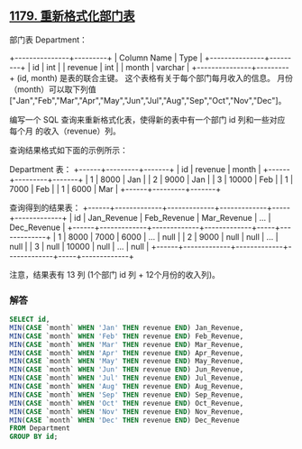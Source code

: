 ## [1179. 重新格式化部门表](https://leetcode-cn.com/problems/reformat-department-table/)

部门表 Department：

+---------------+---------+
| Column Name   | Type    |
+---------------+---------+
| id            | int     |
| revenue       | int     |
| month         | varchar |
+---------------+---------+
(id, month) 是表的联合主键。
这个表格有关于每个部门每月收入的信息。
月份（month）可以取下列值 ["Jan","Feb","Mar","Apr","May","Jun","Jul","Aug","Sep","Oct","Nov","Dec"]。


编写一个 SQL 查询来重新格式化表，使得新的表中有一个部门 id 列和一些对应 每个月 的收入（revenue）列。

查询结果格式如下面的示例所示：

Department 表：
+------+---------+-------+
| id   | revenue | month |
+------+---------+-------+
| 1    | 8000    | Jan   |
| 2    | 9000    | Jan   |
| 3    | 10000   | Feb   |
| 1    | 7000    | Feb   |
| 1    | 6000    | Mar   |
+------+---------+-------+

查询得到的结果表：
+------+-------------+-------------+-------------+-----+-------------+
| id   | Jan_Revenue | Feb_Revenue | Mar_Revenue | ... | Dec_Revenue |
+------+-------------+-------------+-------------+-----+-------------+
| 1    | 8000        | 7000        | 6000        | ... | null        |
| 2    | 9000        | null        | null        | ... | null        |
| 3    | null        | 10000       | null        | ... | null        |
+------+-------------+-------------+-------------+-----+-------------+

注意，结果表有 13 列 (1个部门 id 列 + 12个月份的收入列)。

### 解答

```sql
SELECT id,
MIN(CASE `month` WHEN 'Jan' THEN revenue END) Jan_Revenue,
MIN(CASE `month` WHEN 'Feb' THEN revenue END) Feb_Revenue,
MIN(CASE `month` WHEN 'Mar' THEN revenue END) Mar_Revenue,
MIN(CASE `month` WHEN 'Apr' THEN revenue END) Apr_Revenue,
MIN(CASE `month` WHEN 'May' THEN revenue END) May_Revenue,
MIN(CASE `month` WHEN 'Jun' THEN revenue END) Jun_Revenue,
MIN(CASE `month` WHEN 'Jul' THEN revenue END) Jul_Revenue,
MIN(CASE `month` WHEN 'Aug' THEN revenue END) Aug_Revenue,
MIN(CASE `month` WHEN 'Sep' THEN revenue END) Sep_Revenue,
MIN(CASE `month` WHEN 'Oct' THEN revenue END) Oct_Revenue,
MIN(CASE `month` WHEN 'Nov' THEN revenue END) Nov_Revenue,
MIN(CASE `month` WHEN 'Dec' THEN revenue END) Dec_Revenue
FROM Department
GROUP BY id;
```

